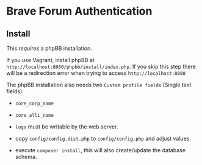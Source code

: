 # Brave Forum Authentication

## Install

This *requires* a phpBB installation.

If you use Vagrant, install phpBB at `http://localhost:8080/phpbb/install/index.php`.
If you skip this step there will be a redirection error when trying to access `http://localhost:8080`

The phpBB installation also needs two `Custom profile fields` (Single text fields):
- `core_corp_name`
- `core_alli_name`

- `logs` must be writable by the web server.
- copy `config/config.dist.php` to `config/config.php` and adjust values.
- execute `composer install`, this will also create/update the database schema.
